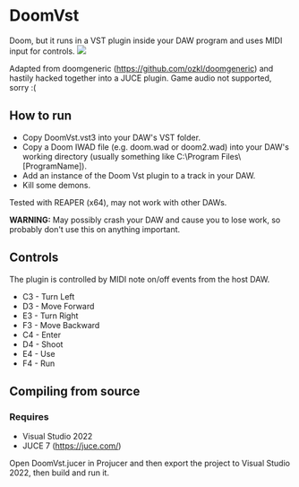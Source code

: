 # DoomVst
Doom, but it runs in a VST plugin inside your DAW program and uses MIDI input for controls.
<img src="https://github.com/michael-truscott/DoomVst/blob/master/docs/DoomVst.png">

Adapted from doomgeneric (https://github.com/ozkl/doomgeneric) and hastily hacked together into a JUCE plugin. Game audio not supported, sorry :(

## How to run
- Copy DoomVst.vst3 into your DAW's VST folder.
- Copy a Doom IWAD file (e.g. doom.wad or doom2.wad) into your DAW's working directory (usually something like C:\Program Files\\[ProgramName]).
- Add an instance of the Doom Vst plugin to a track in your DAW.
- Kill some demons.

Tested with REAPER (x64), may not work with other DAWs.

**WARNING:** May possibly crash your DAW and cause you to lose work, so probably don't use this on anything important.

## Controls
The plugin is controlled by MIDI note on/off events from the host DAW.
- C3 - Turn Left
- D3 - Move Forward
- E3 - Turn Right
- F3 - Move Backward  
- C4 - Enter
- D4 - Shoot
- E4 - Use
- F4 - Run

## Compiling from source
### Requires
- Visual Studio 2022
- JUCE 7 (https://juce.com/)

Open DoomVst.jucer in Projucer and then export the project to Visual Studio 2022, then build and run it.
